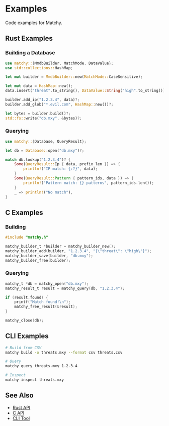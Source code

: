 # Examples

Code examples for Matchy.

## Rust Examples

### Building a Database

```rust
use matchy::{MmdbBuilder, MatchMode, DataValue};
use std::collections::HashMap;

let mut builder = MmdbBuilder::new(MatchMode::CaseSensitive);

let mut data = HashMap::new();
data.insert("threat".to_string(), DataValue::String("high".to_string()));

builder.add_ip("1.2.3.4", data)?;
builder.add_glob("*.evil.com", HashMap::new())?;

let bytes = builder.build()?;
std::fs::write("db.mxy", &bytes)?;
```

### Querying

```rust
use matchy::{Database, QueryResult};

let db = Database::open("db.mxy")?;

match db.lookup("1.2.3.4")? {
    Some(QueryResult::Ip { data, prefix_len }) => {
        println!("IP match: {:?}", data);
    }
    Some(QueryResult::Pattern { pattern_ids, data }) => {
        println!("Pattern match: {} patterns", pattern_ids.len());
    }
    _ => println!("No match"),
}
```

## C Examples

### Building

```c
#include "matchy.h"

matchy_builder_t *builder = matchy_builder_new();
matchy_builder_add(builder, "1.2.3.4", "{\"threat\": \"high\"}");
matchy_builder_save(builder, "db.mxy");
matchy_builder_free(builder);
```

### Querying

```c
matchy_t *db = matchy_open("db.mxy");
matchy_result_t result = matchy_query(db, "1.2.3.4");

if (result.found) {
    printf("Match found!\n");
    matchy_free_result(&result);
}

matchy_close(db);
```

## CLI Examples

```bash
# Build from CSV
matchy build -o threats.mxy --format csv threats.csv

# Query
matchy query threats.mxy 1.2.3.4

# Inspect
matchy inspect threats.mxy
```

## See Also

- [Rust API](rust-api.md)
- [C API](c-api.md)
- [CLI Tool](../commands/index.md)

